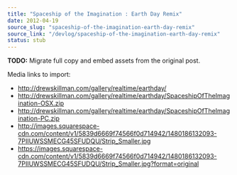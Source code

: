 ```yaml
---
title: "Spaceship of the Imagination : Earth Day Remix"
date: 2012-04-19
source_slug: "spaceship-of-the-imagination-earth-day-remix"
source_link: "/devlog/spaceship-of-the-imagination-earth-day-remix"
status: stub
---
```

**TODO:** Migrate full copy and embed assets from the original post.

Media links to import:
- http://drewskillman.com/gallery/realtime/earthday/
- http://drewskillman.com/gallery/realtime/earthday/SpaceshipOfTheImagination-OSX.zip
- http://drewskillman.com/gallery/realtime/earthday/SpaceshipOfTheImagination-PC.zip
- http://images.squarespace-cdn.com/content/v1/5839d6669f74566f0d714942/1480186132093-7PIIUWSSMECG45SFUDQU/Strip_Smaller.jpg
- https://images.squarespace-cdn.com/content/v1/5839d6669f74566f0d714942/1480186132093-7PIIUWSSMECG45SFUDQU/Strip_Smaller.jpg?format=original
